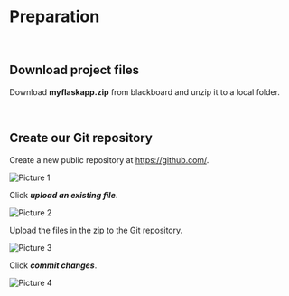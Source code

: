 <h1> Preparation </h1>

<br/>

<h2> Download project files </h2>

Download **myflaskapp.zip** from blackboard and unzip it to a local folder.

<br/>

<h2> Create our Git repository </h2>

Create a new public repository at https://github.com/.

![Picture 1](./assets/pic1.png)

Click **_upload an existing file_**.

![Picture 2](./assets/pic2.png)

Upload the files in the zip to the Git repository.

![Picture 3](./assets/pic3.png)

Click **_commit changes_**.

![Picture 4](./assets/pic4.png)

<br/>
